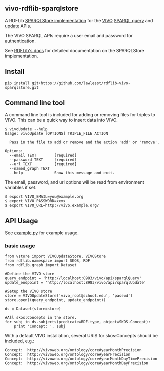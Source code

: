 ## vivo-rdflib-sparqlstore

A RDFLib [SPARQLStore implementation](http://rdflib.readthedocs.org/en/latest/apidocs/rdflib.plugins.stores.html#rdflib.plugins.stores.sparqlstore.SPARQLUpdateStore) for the [VIVO](http://vivoweb.org/) [SPARQL query](https://wiki.duraspace.org/display/VIVO/The+SPARQL+Query+API) and [update](https://wiki.duraspace.org/display/VIVO/The+SPARQL+Update+API) APIs.

The VIVO SPARQL APIs require a user email and password for authentication.

See [RDFLib's docs](http://rdflib.readthedocs.org/en/latest/apidocs/rdflib.plugins.stores.html?highlight=sparqlstore#module-rdflib.plugins.stores.sparqlstore) for detailed documentation on the SPARQLStore implementation.

## Install

```
pip install git+https://github.com/lawlesst/rdflib-vivo-sparqlstore.git
```

## Command line tool
A command line tool is included for adding or removing files for triples to VIVO. This can be a quick way to insert data into VIVO. 

```
$ vivoUpdate --help
Usage: vivoUpdate [OPTIONS] TRIPLE_FILE ACTION

  Pass in the file to add or remove and the action 'add' or 'remove'.

Options:
  --email TEXT        [required]
  --password TEXT     [required]
  --url TEXT          [required]
  --named_graph TEXT
  --help              Show this message and exit.
```

The email, password, and url options will be read from environment variables if set.

```
$ export VIVO_EMAIL=you@example.org
$ export VIVO_PASSWORD=xxxx
$ export VIVO_URL=http://vivo.example.org/
```

## API Usage

See [example.py](./example.py) for example usage.

### basic usage
```
from vstore import VIVOUpdateStore, VIVOStore
from rdflib.namespace import SKOS, RDF
from rdflib.graph import Dataset

#Define the VIVO store
query_endpoint = 'http://localhost:8983/vivo/api/sparqlQuery'
update_endpoint = 'http://localhost:8983/vivo/api/sparqlUpdate'

#Setup the VIVO store
store = VIVOUpdateStore('vivo_root@school.edu', 'passwd')
store.open((query_endpoint, update_endpoint))

ds = Dataset(store=store)

#All skos:Concepts in the store.
for subj in ds.subjects(predicate=RDF.type, object=SKOS.Concept):
    print 'Concept: ', subj
```

With a default VIVO installation, several URIS for skos:Concepts should be included, e.g.:

```
Concept:  http://vivoweb.org/ontology/core#yearMonthPrecision
Concept:  http://vivoweb.org/ontology/core#yearPrecision
Concept:  http://vivoweb.org/ontology/core#yearMonthDayTimePrecision
Concept:  http://vivoweb.org/ontology/core#yearMonthDayPrecision
```

